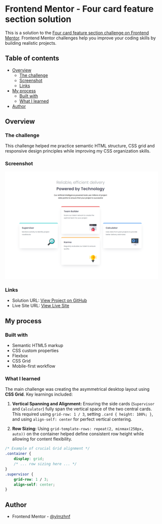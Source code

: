 # Frontend Mentor - Four card feature section solution

This is a solution to the [Four card feature section challenge on Frontend Mentor](https://www.frontendmentor.io/challenges/four-card-feature-section-weK1eFYK). Frontend Mentor challenges help you improve your coding skills by building realistic projects. 

## Table of contents

- [Overview](#overview)
  - [The challenge](#the-challenge)
  - [Screenshot](#screenshot)
  - [Links](#links)
- [My process](#my-process)
  - [Built with](#built-with)
  - [What I learned](#what-i-learned)
- [Author](#author)

## Overview

### The challenge

This challenge helped me practice semantic HTML structure, CSS grid and responsive design principles while improving my CSS organization skills.

### Screenshot

![Final Solution Screenshot](./images/four-card-feature-section-master.png)

### Links

- Solution URL: [View Project on GitHub](https://github.com/ylmzhnf/frontend-mentor-learning/tree/main/06-four-card-feature-section-master)
- Live Site URL: [View Live Site](https://ylmzhnf.github.io/frontend-mentor-learning/06-four-card-feature-section-master/)

## My process

### Built with

- Semantic HTML5 markup
- CSS custom properties
- Flexbox
- CSS Grid
- Mobile-first workflow

### What I learned

The main challenge was creating the asymmetrical desktop layout using **CSS Grid**. Key learnings included:

1.  **Vertical Spanning and Alignment:** Ensuring the side cards (`Supervisor` and `Calculator`) fully span the vertical space of the two central cards. This required using `grid-row: 1 / 3`, setting `.card { height: 100%; }`, and using `align-self: center` for perfect vertical centering.

2.  **Row Sizing:** Using `grid-template-rows: repeat(2, minmax(250px, auto))` on the container helped define consistent row height while allowing for content flexibility.

```css
/* Example of crucial Grid alignment */
.container {
    display: grid;
    /* ... row sizing here ... */
}
.supervisor {
    grid-row: 1 / 3;
    align-self: center; 
}
 ```

## Author

- Frontend Mentor - [@ylmzhnf](https://www.frontendmentor.io/profile/ylmzhnf)

